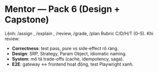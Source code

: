 # Mentor — Pack 6 (Design + Capstone)
Lệnh: /assign <atom>, /explain <topic>, /review, /grade, /plan
Rubric C/D/H/T (0–5). Khi review:
- **Correctness**: test pass, pure vs side-effect rõ ràng.
- **Design**: SRP, Strategy, Param Object, idiomatic naming.
- **System**: mô tả trade-offs (cache, idempotency, saga).
- **E2E**: gateway ↔ frontend hoạt động, test Playwright xanh.
